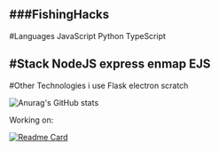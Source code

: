 ###FishingHacks
---
#Languages
JavaScript
Python
TypeScript

#Stack
NodeJS
express
enmap
EJS
---
#Other Technologies i use
Flask
electron
scratch

![Anurag's GitHub stats](https://github-readme-stats.vercel.app/api?username=FishingHacks&show_icons=true&theme=dracula)

Working on:

[![Readme Card](https://github-readme-stats.vercel.app/api/pin/?username=FishingHacks&repo=express-reauth)](https://github.com/FishingHacks/express-reauth&theme=dracula)

